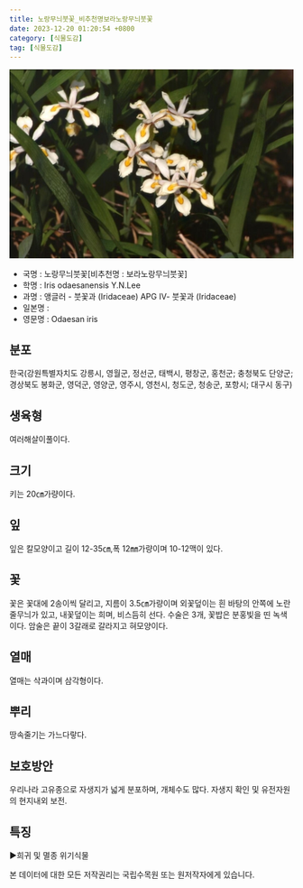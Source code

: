 ```yaml
---
title: 노랑무늬붓꽃_비추천명보라노랑무늬붓꽃
date: 2023-12-20 01:20:54 +0800
category: [식물도감]
tag: [식물도감]
---
```




![노랑무늬붓꽃[비추천명 : 보라노랑무늬붓꽃]](/assets/img/fileUpload/plants/basic/Iridaceae/Iris/15240/1_th2.JPG)
- 국명 : 노랑무늬붓꽃[비추천명 : 보라노랑무늬붓꽃]
- 학명 : Iris odaesanensis Y.N.Lee
- 과명 : 앵글러 - 붓꽃과 (Iridaceae) APG Ⅳ- 붓꽃과 (Iridaceae)
- 일본명 : 
- 영문명 : Odaesan iris


## 분포
한국(강원특별자치도 강릉시, 영월군, 정선군, 태백시, 평창군, 홍천군; 충청북도 단양군; 경상북도 봉화군, 영덕군, 영양군, 영주시, 영천시, 청도군, 청송군, 포항시; 대구시 동구) 
## 생육형
여러해살이풀이다.
## 크기
키는 20㎝가량이다.
## 잎
잎은 칼모양이고 길이 12-35㎝,폭 12㎜가량이며 10-12맥이 있다.
## 꽃
꽃은 꽃대에 2송이씩 달리고, 지름이 3.5㎝가량이며 외꽃덮이는 흰 바탕의 안쪽에 노란 줄무늬가 있고, 내꽃덮이는 희며, 비스듬히 선다. 수술은 3개, 꽃밥은 분홍빛을 띤 녹색이다. 암술은 끝이 3갈래로 갈라지고 혀모양이다.
## 열매
열매는 삭과이며 삼각형이다.
## 뿌리
땅속줄기는 가느다랗다.
## 보호방안
우리나라 고유종으로 자생지가 넓게 분포하며, 개체수도 많다. 자생지 확인 및 유전자원의 현지내외 보전.
## 특징
▶희귀 및 멸종 위기식물






본 데이터에 대한 모든 저작권리는 국립수목원 또는 원저작자에게 있습니다.
